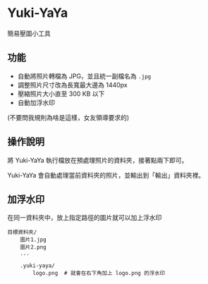 # Yuki-YaYa

簡易壓圖小工具

## 功能

* 自動將照片轉檔為 JPG，並且統一副檔名為 `.jpg`
* 調整照片尺寸改為長寬最大邊為 1440px
* 壓縮照片大小直至 300 KB 以下
* 自動加浮水印

(不要問我規則為啥是這樣，女友領導要求的)

## 操作說明

將 Yuki-YaYa 執行檔放在預處理照片的資料夾，接著點兩下即可。

Yuki-YaYa 會自動處理當前資料夾的照片，並輸出到「輸出」資料夾裡。

## 加浮水印

在同一資料夾中，放上指定路徑的圖片就可以加上浮水印

    目標資料夾/
        圖片1.jpg
        圖片2.png
        ...

        .yuki-yaya/
            logo.png  # 就會在右下角加上 logo.png 的浮水印
